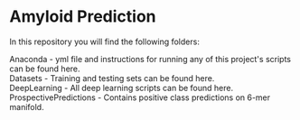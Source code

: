 # Amyloid Prediction  
In this repository you will find the following folders:   
    
Anaconda - yml file and instructions for running any of this project's scripts can be found here.   
Datasets - Training and testing sets can be found here.  
DeepLearning - All deep learning scripts can be found here.   
ProspectivePredictions - Contains positive class predictions on 6-mer manifold.  
